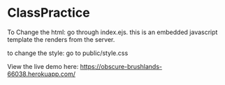 # ClassPractice

To Change the html: go through index.ejs. this is an embedded javascript template the renders from the server.

to change the style: go to public/style.css

View the live demo here: https://obscure-brushlands-66038.herokuapp.com/
